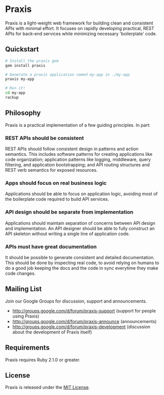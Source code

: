# Praxis
Praxis is a light-weight web framework for building clean and consistent APIs
with minimal effort. It focuses on rapidly developing practical, REST APIs for
back-end services while minimizing necessary 'boilerplate' code.

## Quickstart
```bash
# Install the praxis gem
gem install praxis

# Generate a praxis application named my-app in ./my-app
praxis my-app

# Run it!
cd my-app
rackup
```

## Philosophy
Praxis is a practical implementation of a few guiding principles. In part:
### REST APIs should be consistent
REST APIs should follow consistent design in patterns and action semantics. This includes software patterns for creating applications like code organization; application patterns like logging, middleware, query filtering, and application bootstrapping; and API routing structures and REST verb semantics for exposed resources.
### Apps should focus on real business logic
Applications should be able to focus on application logic, avoiding most of the boilerplate code required to build API services.
### API design should be separate from implementation
Applications should maintain separation of concerns between API design and implementation. An API designer should be able to fully construct an API skeleton without writing a single line of application code.
### APIs must have great documentation
It should be possible to generate consistent and detailed documentation. This should be done by inspecting real code, to avoid relying on humans to do a good job keeping the docs and the code in sync everytime they make code changes.

## Mailing List
Join our Google Groups for discussion, support and announcements.
* http://groups.google.com/d/forum/praxis-support (support for people using Praxis)
* http://groups.google.com/d/forum/praxis-announce (announcements)
* http://groups.google.com/d/forum/praxis-development (discussion about the development of Praxis itself)

## Requirements
Praxis requires Ruby 2.1.0 or greater.

## License
Praxis is released under the [MIT License](http://www.opensource.org/licenses/MIT).
